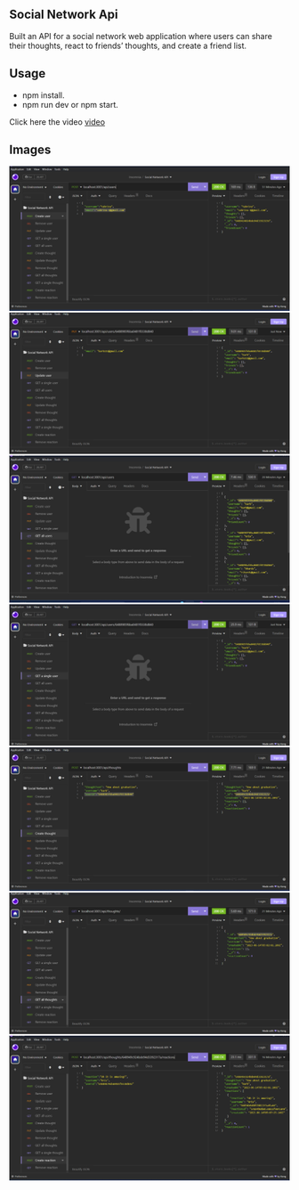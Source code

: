 ## Social Network Api

Built an API for a social network web application where users can share their thoughts, react to friends’ thoughts, and create a friend list.

## Usage

* npm install.
* npm run dev or npm start. <br/>

Click here the video [video](https://drive.google.com/file/d/1U5zrm8DRcBlGGSCkeHww43dkO3CkbXMn/view)

## Images

![alt image-3](/images/image-1.png)
![alt image-3](/images/image-2.png)
![alt image-3](/images/image-3.png)
![alt image-3](/images/image-4.png)
![alt image-3](/images/image-5.png)
![alt image-3](/images/image-6.png)
![alt image-3](/images/image-7.png)

